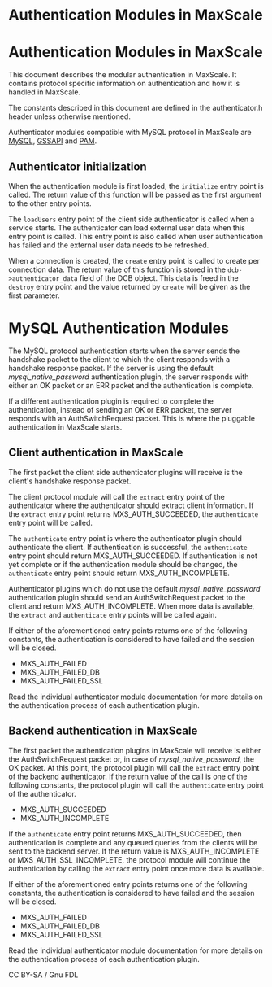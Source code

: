 
# Authentication Modules in MaxScale

# Authentication Modules in MaxScale


This document describes the modular authentication in MaxScale. It contains
protocol specific information on authentication and how it is handled in
MaxScale.


The constants described in this document are defined in the authenticator.h
header unless otherwise mentioned.


Authenticator modules compatible with MySQL protocol in MaxScale are
[MySQL](mariadb-maxscale-22-mysql-authenticator.md), [GSSAPI](mariadb-maxscale-22-gssapi-client-authenticator.md) and
[PAM](../../mariadb-maxscale-21-06/README.md).


## Authenticator initialization


When the authentication module is first loaded, the `initialize` entry point is
called. The return value of this function will be passed as the first argument
to the other entry points.


The `loadUsers` entry point of the client side authenticator is called when a
service starts. The authenticator can load external user data when this entry
point is called. This entry point is also called when user authentication has
failed and the external user data needs to be refreshed.


When a connection is created, the `create` entry point is called to create per
connection data. The return value of this function is stored in the
`dcb->authenticator_data` field of the DCB object. This data is freed in the
`destroy` entry point and the value returned by `create` will be given as the
first parameter.


# MySQL Authentication Modules


The MySQL protocol authentication starts when the server sends the handshake
packet to the client to which the client responds with a handshake response
packet. If the server is using the default *mysql_native_password*
authentication plugin, the server responds with either an OK packet or an ERR
packet and the authentication is complete.


If a different authentication plugin is required to complete the authentication,
instead of sending an OK or ERR packet, the server responds with an
AuthSwitchRequest packet. This is where the pluggable authentication in MaxScale
starts.


## Client authentication in MaxScale


The first packet the client side authenticator plugins will receive is the
client's handshake response packet.


The client protocol module will call the `extract` entry point of the
authenticator where the authenticator should extract client information. If the
`extract` entry point returns MXS_AUTH_SUCCEEDED, the `authenticate` entry point
will be called.


The `authenticate` entry point is where the authenticator plugin should
authenticate the client. If authentication is successful, the `authenticate`
entry point should return MXS_AUTH_SUCCEEDED. If authentication is not yet
complete or if the authentication module should be changed, the `authenticate`
entry point should return MXS_AUTH_INCOMPLETE.


Authenticator plugins which do not use the default *mysql_native_password*
authentication plugin should send an AuthSwitchRequest packet to the client and
return MXS_AUTH_INCOMPLETE. When more data is available, the `extract` and
`authenticate` entry points will be called again.


If either of the aforementioned entry points returns one of the following
constants, the authentication is considered to have failed and the session will
be closed.


* MXS_AUTH_FAILED
* MXS_AUTH_FAILED_DB
* MXS_AUTH_FAILED_SSL


Read the individual authenticator module documentation for more details on the
authentication process of each authentication plugin.


## Backend authentication in MaxScale


The first packet the authentication plugins in MaxScale will receive is either
the AuthSwitchRequest packet or, in case of *mysql_native_password*, the OK
packet. At this point, the protocol plugin will call the `extract` entry point
of the backend authenticator. If the return value of the call is one of the
following constants, the protocol plugin will call the `authenticate` entry
point of the authenticator.


* MXS_AUTH_SUCCEEDED
* MXS_AUTH_INCOMPLETE


If the `authenticate` entry point returns MXS_AUTH_SUCCEEDED, then
authentication is complete and any queued queries from the clients will be sent
to the backend server. If the return value is MXS_AUTH_INCOMPLETE or
MXS_AUTH_SSL_INCOMPLETE, the protocol module will continue the authentication by
calling the `extract` entry point once more data is available.


If either of the aforementioned entry points returns one of the following
constants, the authentication is considered to have failed and the session will
be closed.


* MXS_AUTH_FAILED
* MXS_AUTH_FAILED_DB
* MXS_AUTH_FAILED_SSL


Read the individual authenticator module documentation for more details on the
authentication process of each authentication plugin.


CC BY-SA / Gnu FDL

